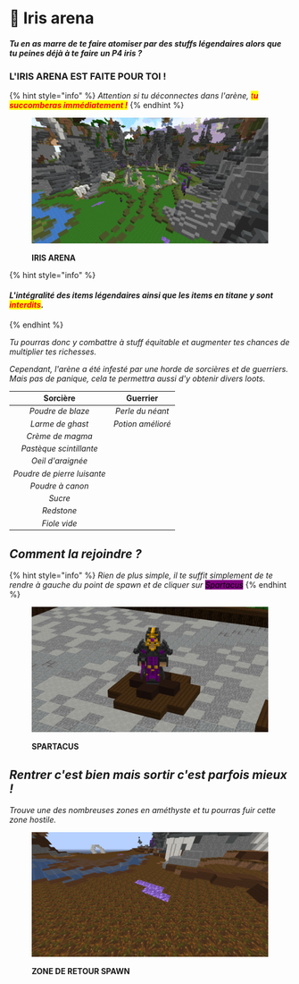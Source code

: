 # 🔰 Iris arena

#### _Tu en as marre de te faire atomiser par des stuffs légendaires alors que tu peines déjà à te faire un P4 iris ?_

### L'IRIS ARENA EST FAITE POUR TOI !

{% hint style="info" %}
_Attention si tu déconnectes dans l'arène, <mark style="color:red;">t</mark><mark style="color:red;">**u succomberas immédiatement !**</mark>_
{% endhint %}

<figure><img src=".gitbook/assets/image (92).png" alt=""><figcaption><p><strong>IRIS ARENA</strong></p></figcaption></figure>



{% hint style="info" %}
#### _L'intégralité des items légendaires ainsi que les items en titane y sont <mark style="color:red;">interdits</mark>._
{% endhint %}

_Tu pourras donc y combattre à stuff équitable et augmenter tes chances de multiplier tes richesses._&#x20;

_Cependant, l'arène a été infesté par une horde de sorcières et de guerriers._\
_Mais pas de panique, cela te permettra aussi d'y obtenir divers loots._



|           Sorcière          |      Guerrier     |
| :-------------------------: | :---------------: |
|      _Poudre de blaze_      |  _Perle du néant_ |
|       _Larme de ghast_      | _Potion amélioré_ |
|       _Crème de magma_      |                   |
|   _Pastèque scintillante_   |                   |
|      _Oeil d'araignée_      |                   |
| _Poudre de pierre luisante_ |                   |
|       _Poudre à canon_      |                   |
|           _Sucre_           |                   |
|          _Redstone_         |                   |
|         _Fiole vide_        |                   |



## _Comment la rejoindre ?_

{% hint style="info" %}
_Rien de plus simple, il te suffit simplement de te rendre à gauche du point de spawn et de cliquer sur <mark style="background-color:purple;">Spartacus</mark>_
{% endhint %}



<figure><img src=".gitbook/assets/image (93).png" alt=""><figcaption><p><strong>SPARTACUS</strong></p></figcaption></figure>

## _Rentrer c'est bien mais sortir c'est parfois mieux !_

_Trouve une des nombreuses zones en améthyste et tu pourras fuir cette zone hostile._

<figure><img src=".gitbook/assets/2023-10-26_15.31.56.png" alt=""><figcaption><p><strong>ZONE DE RETOUR SPAWN</strong></p></figcaption></figure>
